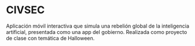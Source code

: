 # CIVSEC
Aplicación móvil interactiva que simula una rebelión global de la inteligencia artificial, presentada como una app del gobierno. Realizada como proyecto de clase con temática de Halloween.
